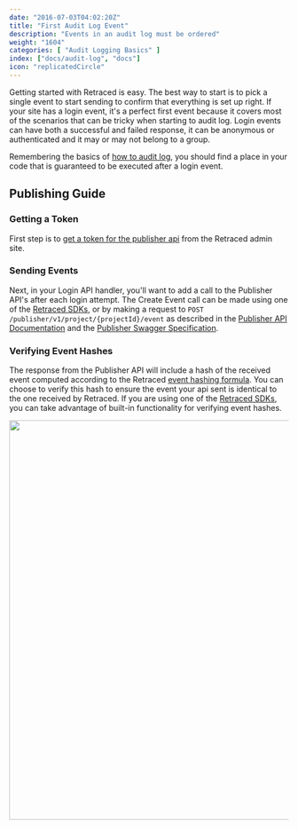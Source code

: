 ```yaml
---
date: "2016-07-03T04:02:20Z"
title: "First Audit Log Event"
description: "Events in an audit log must be ordered"
weight: "1604"
categories: [ "Audit Logging Basics" ]
index: ["docs/audit-log", "docs"]
icon: "replicatedCircle"
---
```


Getting started with Retraced is easy. The best way to start is to pick a single event to start sending to confirm that everything is set up right. If your site has a login event, it's a perfect first event because it covers most of the scenarios that can be tricky when starting to audit log. Login events can have both a successful and failed response, it can be anonymous or authenticated and it may or may not belong to a group.

Remembering the basics of [how to audit log](/docs/audit-log/how-to/basics/), you should find a place in your code that is guaranteed to be executed after a login event.

## Publishing Guide

### Getting a Token

First step is to [get a token for the publisher api](/docs/audit-log/apis/publisher-api#publisher-api-tokens) from the Retraced admin site.

### Sending Events

Next, in your Login API handler, you'll want to add a call to the Publisher API's  after each login attempt. The Create Event call can be made using one of the [Retraced SDKs](/docs/audit-log/sdks/available-sdks), or by making a request to `POST /publisher/v1/project/{projectId}/event` as described in the [Publisher API Documentation](/docs/audit-log/apis/publisher-api) and the [Publisher Swagger Specification](https://api.retraced.io/publisher/v1/swagger.json).

### Verifying Event Hashes

The response from the Publisher API will include a hash of the received event computed according to the Retraced [event hashing formula](/docs/audit-log/architecture/hashing-formula). You can choose to verify this hash to ensure the event your api sent is identical to the one received by Retraced. If you are using one of the [Retraced SDKs](/docs/audit-log/sdks/available-sdks), you can take advantage of built-in functionality for verifying event hashes.

<img height="720" src="https://www.lucidchart.com/publicSegments/view/a68dd763-6aa0-4835-be1f-91f7728befc7/image.png"/>